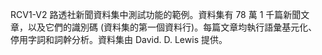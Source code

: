 RCV1-V2 路透社新聞資料集中測試功能的範例。資料集有 78 萬 1 千篇新聞文章，以及它們的識別碼 (資料集的第一個資料行)。每篇文章均執行語彙基元化、停用字詞和詞幹分析。資料集由 David. D. Lewis 提供。

<!---HONumber=58_postMigration-->